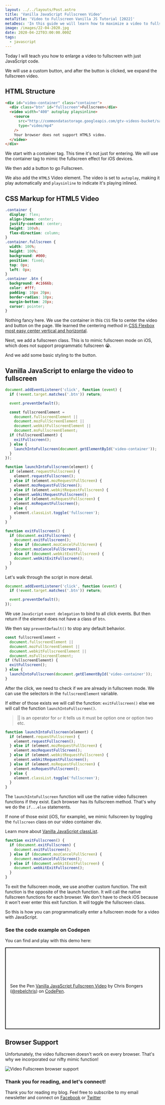 ```yaml
---
layout: ../../layouts/Post.astro
title: 'Vanilla JavaScript Fullscreen Video'
metaTitle: 'Video to Fullscreen Vanilla JS Tutorial [2022]'
metaDesc: 'In this guide we will learn how to maximize a video to fullscreen with pure Vanilla Javascript. Try the Codepen example.'
image: /images/22-04-2020.jpg
date: 2020-04-22T03:00:00.000Z
tags:
  - javascript
---
```


Today I will teach you how to enlarge a video to fullscreen with just JavaScript code.

We will use a custom button, and after the button is clicked, we expand the fullscreen video.

## HTML Structure

```html
<div id="video-container" class="container">
  <div class="btn" id="fullscreen">Fullscreen</div>
  <video width="400" autoplay playsinline>
    <source
      src="http://commondatastorage.googleapis.com/gtv-videos-bucket/sample/BigBuckBunny.mp4"
      type="video/mp4"
    />
    Your browser does not support HTML5 video.
  </video>
</div>
```

We start with a container tag. This time it's not just for entering. We will use the container tag to mimic the fullscreen effect for iOS devices.

We then add a button to go Fullscreen.

We also add the `HTML5` Video element. The video is set to `autoplay`, making it play automatically and `playsinline` to indicate it's playing inlined.

## CSS Markup for HTML5 Video

```css
.container {
  display: flex;
  align-items: center;
  justify-content: center;
  height: 100vh;
  flex-direction: column;
}
.container.fullscreen {
  width: 100%;
  height: 100%;
  background: #000;
  position: fixed;
  top: 0px;
  left: 0px;
}
.container .btn {
  background: #c1666b;
  color: #fff;
  padding: 10px 20px;
  border-radius: 10px;
  margin-bottom: 20px;
  cursor: pointer;
}
```

Nothing fancy here. We use the container in this `CSS` file to center the video and button on the page.
We learned the centering method in [CSS Flexbox most easy center vertical and horizontal](https://daily-dev-tips.com/posts/css-flexbox-most-easy-center-vertical-and-horizontal/).

Next, we add a fullscreen class. This is to mimic fullscreen mode on iOS, which does not support programmatic fullscreen 😭.

And we add some basic styling to the button.

## Vanilla JavaScript to enlarge the video to fullscreen

```js
document.addEventListener('click', function (event) {
  if (!event.target.matches('.btn')) return;

  event.preventDefault();

  const fullscreenElement =
    document.fullscreenElement ||
    document.mozFullScreenElement ||
    document.webkitFullscreenElement ||
    document.msFullscreenElement;
  if (fullscreenElement) {
    exitFullscreen();
  } else {
    launchIntoFullscreen(document.getElementById('video-container'));
  }
});

function launchIntoFullscreen(element) {
  if (element.requestFullscreen) {
    element.requestFullscreen();
  } else if (element.mozRequestFullScreen) {
    element.mozRequestFullScreen();
  } else if (element.webkitRequestFullscreen) {
    element.webkitRequestFullscreen();
  } else if (element.msRequestFullscreen) {
    element.msRequestFullscreen();
  } else {
    element.classList.toggle('fullscreen');
  }
}

function exitFullscreen() {
  if (document.exitFullscreen) {
    document.exitFullscreen();
  } else if (document.mozCancelFullScreen) {
    document.mozCancelFullScreen();
  } else if (document.webkitExitFullscreen) {
    document.webkitExitFullscreen();
  }
}
```

Let's walk through the script in more detail.

```js
document.addEventListener('click', function (event) {
  if (!event.target.matches('.btn')) return;

  event.preventDefault();
});
```

We use `JavaScript` `event delegation` to bind to all click events. But then return if the element does not have a class of `btn`.

We then say `preventDefault()` to stop any default behavior.

```js
const fullscreenElement =
  document.fullscreenElement ||
  document.mozFullScreenElement ||
  document.webkitFullscreenElement ||
  document.msFullscreenElement;
if (fullscreenElement) {
  exitFullscreen();
} else {
  launchIntoFullscreen(document.getElementById('video-container'));
}
```

After the click, we need to check if we are already in fullscreen mode. We can use the selectors in the `fullscreenElement` variable.

If either of those exists we will call the function: `exitFullscreen()` else we will call the function `launchIntoFullscreen()`.

> || is an operator for `or` it tells us it must be option one or option two etc.

```js
function launchIntoFullscreen(element) {
  if (element.requestFullscreen) {
    element.requestFullscreen();
  } else if (element.mozRequestFullScreen) {
    element.mozRequestFullScreen();
  } else if (element.webkitRequestFullscreen) {
    element.webkitRequestFullscreen();
  } else if (element.msRequestFullscreen) {
    element.msRequestFullscreen();
  } else {
    element.classList.toggle('fullscreen');
  }
}
```

The `launchIntoFullscreen` function will use the native video fullscreen functions if they exist. Each browser has its fullscreen method. That's why we do the `if...else` statements.

If none of those exist (iOS, for example), we mimic fullscreen by toggling the `fullscreen` class on our video container div.

Learn more about [Vanilla JavaScript classList](https://daily-dev-tips.com/posts/vanilla-javascript-classlist/).

```js
function exitFullscreen() {
  if (document.exitFullscreen) {
    document.exitFullscreen();
  } else if (document.mozCancelFullScreen) {
    document.mozCancelFullScreen();
  } else if (document.webkitExitFullscreen) {
    document.webkitExitFullscreen();
  }
}
```

To exit the fullscreen mode, we use another custom function. The exit function is the opposite of the launch function. It will call the native fullscreen functions for each browser.
We don't have to check iOS because it won't ever enter this exit function. It will toggle the fullscreen class.

So this is how you can programmatically enter a fullscreen mode for a video with JavaScript.

### See the code example on Codepen

You can find and play with this demo here:

<p class="codepen" data-height="265" data-theme-id="dark" data-default-tab="js,result" data-user="rebelchris" data-slug-hash="OJyRqzG" style="height: 265px; box-sizing: border-box; display: flex; align-items: center; justify-content: center; border: 2px solid; margin: 1em 0; padding: 1em;" data-pen-title="Vanilla JavaScript Fullscreen Video">
  <span>See the Pen <a href="https://codepen.io/rebelchris/pen/OJyRqzG">
  Vanilla JavaScript Fullscreen Video</a> by Chris Bongers (<a href="https://codepen.io/rebelchris">@rebelchris</a>)
  on <a href="https://codepen.io">CodePen</a>.</span>
</p>
<script async src="https://static.codepen.io/assets/embed/ei.js"></script>

## Browser Support

Unfortunately, the video fullscreen doesn't work on every browser. That's why we incorporated our nifty mimic function!

![Video Fullscreen browser support](https://caniuse.bitsofco.de/image/fullscreen.png)

### Thank you for reading, and let's connect!

Thank you for reading my blog. Feel free to subscribe to my email newsletter and connect on [Facebook](https://www.facebook.com/DailyDevTipsBlog) or [Twitter](https://twitter.com/DailyDevTips1)
